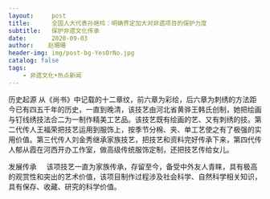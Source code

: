 ```yaml
---
layout:     post
title:      全国人大代表孙艳玲：明确界定加大对非遗项目的保护力度
subtitle:   保护非遗文化传承
date:       2020-09-03
author:    赵珊珊
header-img: img/post-bg-YesOrNo.jpg
catalog: false
tags:
    - 非遗文化•热点新闻
---
```



历史起源
从《尚书》中记载的十二章纹，前六章为彩绘，后六章为刺绣的方法距今已有四五千年的历史，一直到晚清，该技艺由河北省黄骅王韩氏创制，她把绘画与钉线绣技法合二为一制作精美工艺品。该技艺既有绘画的艺、又有刺绣的技。第二代传人王福荣把技艺运用到服饰上，按季节分棉、夹、单工艺使之有了极强的实用价值。第三代传人刘金秀继承家族技艺，把技艺和资料完好传承下来，第四代传人郁从霞在河西开办工作室，做高级传统服饰定制，还把技艺传给女儿。

发展传承
    该项技艺一直为家族传承，存留至今，备受中外友人青睐，具有极高的观赏性和突出的艺术价值，该项目制作过程涉及社会科学、自然科学相关知识，具有保存、收藏、研究的科学价值。